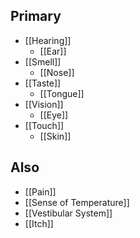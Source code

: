 ## Primary
- [[Hearing]]
	- [[Ear]]
- [[Smell]]
	- [[Nose]]
- [[Taste]]
	- [[Tongue]]
- [[Vision]]
	- [[Eye]]
- [[Touch]]
	- [[Skin]]

## Also
- [[Pain]]
- [[Sense of Temperature]]
- [[Vestibular System]]
- [[Itch]]
